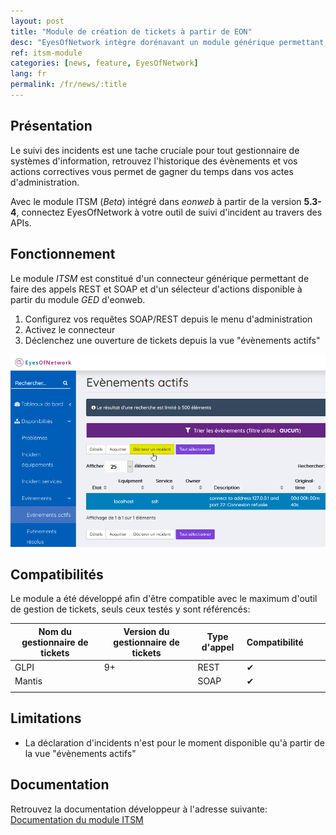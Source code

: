 ```yaml
---
layout: post
title: "Module de création de tickets à partir de EON"
desc: "EyesOfNetwork intègre dorénavant un module générique permettant la création manuelle ou automatique de tickets à partir d'évènements de supervision."
ref: itsm-module
categories: [news, feature, EyesOfNetwork]
lang: fr
permalink: /fr/news/:title
---
```



## Présentation


Le suivi des incidents est une tache cruciale pour tout gestionnaire de systèmes d'information, retrouvez l'historique des évènements et vos actions correctives vous permet de gagner du temps dans vos actes d'administration. 


Avec le module ITSM (*Beta*) intégré dans *eonweb* à partir de la version **5.3-4**, connectez EyesOfNetwork à votre outil de suivi d'incident au travers des APIs.


## Fonctionnement


Le module *ITSM* est constitué d'un connecteur générique permettant de faire des appels REST et SOAP et d'un sélecteur d'actions disponible à partir du module *GED* d'eonweb.


1. Configurez vos requêtes SOAP/REST depuis le menu d'administration
2. Activez le connecteur
3. Déclenchez une ouverture de tickets depuis la vue "évènements actifs"


![Déclarer un incident depuis EyesOfNetwork 5.3](/img/news/2020-04-21-module-itsm/declaration-incident.png)


## Compatibilités


Le module a été développé afin d'être compatible avec le maximum d'outil de gestion de tickets, seuls ceux testés y sont référencés:


| Nom du gestionnaire de tickets | Version du gestionnaire de tickets | Type d'appel | Compatibilité |   |   |
|--------------------------------|------------------------------------|--------------|---------------|---|---|
| GLPI                           | 9+                                 | REST         | ✔             |   |   |
| Mantis                         |                                    | SOAP         | ✔             |   |   |
|                                |                                    |              |               |   |   |


## Limitations


- La déclaration d'incidents n'est pour le moment disponible qu'à partir de la vue "évènements actifs"


## Documentation


Retrouvez la documentation développeur à l'adresse suivante: [Documentation du module ITSM](https://github.com/EyesOfNetworkCommunity/eonweb/tree/master/module/admin_itsm)